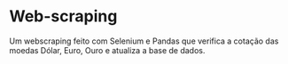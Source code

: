 # Web-scraping
Um webscraping feito com Selenium e Pandas que verifica a cotação das moedas Dólar, Euro, Ouro e atualiza a base de dados.

